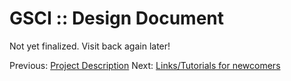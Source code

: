 GSCI :: Design Document
=======================

Not yet finalized. Visit back again later!

Previous: [Project Description][1]
Next: [Links/Tutorials for newcomers][2]

[1]: https://github.com/sathyamvellal/gsci/tree/design/description.md
[2]: https://github.com/sathyamvellal/gsci/tree/design/references.md
